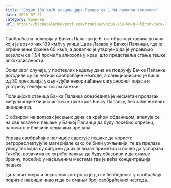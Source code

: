 ```yaml
---
title: "Возио 139 km/h улицом Цара Лазара са 1,94 промила алкохола"
date: 2025-07-21
category: Хроника
url: https://backapalankavesti.com/hronika/vozio-139-km-h-ulicom-cara-lazara-sa-194-promila-alkohola/
---
```


Саобраћајна полиција у Бачкој Паланци је 6. октобра зауставила возача који је возио чак 139 км/h у улици Цара Лазара у Бачкој Паланци, где је ограничење брзине 60 км/h, а додатно је утврђено да је управљао возилом са 1,94 промила алкохола у крви, што представља стање тешке алкохолисаности.

Осим овог случаја, у протеклих недељу дана на подручју Бачке Паланке догодиле су се четири саобраћајне незгоде, а санкционисано је више од 30 прекршаја, укључујући некоришћење сигурносног појаса и употребу телефона током вожње.

Полицијска станица Бачка Паланка обезбедила је несметан пролазак међународне бициклистичке трке кроз Бачку Паланку, без забележених инцидената.

С обзиром на долазак јесењих дана са краћом обданицом, апелује се на све возаче и пешаке у Бачкој Паланци да буду посебно опрезни, нарочито у близини пешачких прелаза.

Управа саобраћајне полиције саветује пешаке да користе ретрорефлектујуће материјале како би били уочљивији, те да прелазе улицу тек када су сигурни да их је возач приметио и почео да успорава. Такође, возачима се скреће пажња да буду обазриви и да смање брзину, посебно у насељеним местима где је већа концентрација пешака.

Циљ ових мера и појачаних контрола је да се безбедност у саобраћају подигне на виши ниво и да се смањи број саобраћајних незгода.

